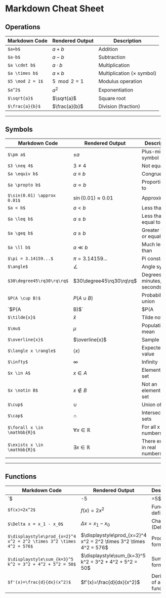 # Markdown Cheat Sheet

## Operations
| Markdown Code                  | Rendered Output              | Description              |
|--------------------------------|------------------------------|--------------------------|
| `$a+b$`                        | $a+b$                        | Addition                 |
| `$a-b$`                        | $a-b$                        | Subtraction              |
| `$a \cdot b$`                  | $a \cdot b$                  | Multiplication           |
| `$a \times b$`                 | $a \times b$                 | Multiplication (× symbol)|
| `$5 \mod 2 = 1$`               | $5 \mod 2 = 1$               | Modulus operation        |
| `$a^2$`                        | $a^2$                        | Exponentiation           |
| `$\sqrt{a}$`                   | $\sqrt{a}$                   | Square root              |
| `$\frac{a}{b}$`                | $\frac{a}{b}$                | Division (fraction)      |

---

## Symbols
| Markdown Code                  | Rendered Output              | Description                   |
|--------------------------------|------------------------------|-------------------------------|
| `$\pm a$`                      | $\pm a$                      | Plus-minus symbol             |
| `$3 \neq 4$`                   | $3 \neq 4$                   | Not equal to                  |
| `$a \equiv b$`                 | $a \equiv b$                 | Congruent to                  |
| `$a \propto b$`                | $a \propto b$                | Proportional to               |
| `$\sin(0.01) \approx 0.01$`    | $\sin(0.01) \approx 0.01$    | Approximation                 |
| `$a < b$`                      | $a < b$                      | Less than                     |
| `$a \leq b$`                   | $a \leq b$                   | Less than or equal to         |
| `$a \geq b$`                   | $a \geq b$                   | Greater than or equal to      |
| `$a \ll b$`                    | $a \ll b$                    | Much less than                |
| `$\pi = 3.14159...$`           | $\pi = 3.14159...$           | Pi constant                   |
| `$\angle$`                     | $\angle$                     | Angle symbol                  |
| `$30\degree45\rq30\rq\rq$`     | $30\degree45\rq30\rq\rq$     | Degrees, minutes, seconds     |
| `$P(A \cup B)$`                | $P(A \cup B)$                | Probability of union          |
| `$P(A|B)$`                     | $P(A|B)$                     | Probability of conditional    |
| `$\tilde{x}$`                  | $\tilde{x}$                  | Tilde notation                |
| `$\mu$`                        | $\mu$                        | Population mean               |
| `$\overline{x}$`               | $\overline{x}$               | Sample mean                   |
| `$\langle x \rangle$`          | $\langle x \rangle$          | Expected value                |
| `$\infty$`                     | $\infty$                     | Infinity                      |
| `$x \in A$`                    | $x \in A$                    | Element of a set              |
| `$x \notin B$`                 | $x \notin B$                 | Not an element of a set       |
| `$\cup$`                       | $\cup$                       | Union of sets                 |
| `$\cap$`                       | $\cap$                       | Intersection of sets          |
| `$\forall x \in \mathbb{R}$`   | $\forall x \in \mathbb{R}$   | For all x in real numbers     |
| `$\exists x \in \mathbb{R}$`   | $\exists x \in \mathbb{R}$   | There exists x in real numbers|

---

## Functions
| Markdown Code                                                        | Rendered Output                                                    | Description              |
|----------------------------------------------------------------------|--------------------------------------------------------------------|--------------------------|
| `$|-5|=5$`                                                           | $|-5|=5$                                                           | Absolute value           |
| `$f(x)=2x^2$`                                                        | $f(x)=2x^2$                                                        | Function definition      |
| `$\Delta x = x_1 - x_0$`                                             | $\Delta x = x_1 - x_0$                                             | Change in x (Delta)      |
| `$\displaystyle\prod_{x=2}^4 x^2 = 2^2 \times 3^2 \times 4^2 = 576$` | $\displaystyle\prod_{x=2}^4 x^2 = 2^2 \times 3^2 \times 4^2 = 576$ | Product formula          |
| `$\displaystyle\sum_{k=3}^5 k^2 = 3^2 + 4^2 + 5^2 = 50$`             | $\displaystyle\sum_{k=3}^5 k^2 = 3^2 + 4^2 + 5^2 = 50$             | Summation formula        |
| `$f'(x)=\frac{d}{dx}(x^2)$`                                          | $f'(x)=\frac{d}{dx}(x^2)$                                          | Derivative of a function |

